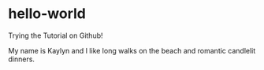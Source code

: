 # hello-world
Trying the Tutorial on Github!

My name is Kaylyn and I like long walks on the beach and romantic candlelit dinners. 
